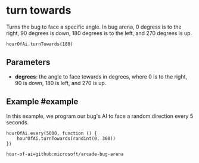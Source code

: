 # turn towards

Turns the bug to face a specific angle. In bug arena, 0 degress is to the right, 90 degrees is down, 180 degrees is to the left, and 270 degrees is up.

```sig
hourOfAi.turnTowards(180)
```

## Parameters

* **degrees**: the angle to face towards in degrees, where 0 is to the right, 90 is down, 180 is left, and 270 is up.

## Example #example

In this example, we program our bug's AI to face a random direction every 5 seconds.

```blocks
hourOfAi.every(5000, function () {
    hourOfAi.turnTowards(randint(0, 360))
})

```

```package
hour-of-ai=github:microsoft/arcade-bug-arena
```